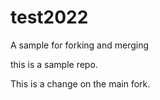 # test2022
A sample for forking and merging

this is a sample repo. 

This is a change on the main fork. 
